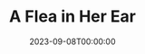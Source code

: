 ---
published: false
cancelled: COVID-19
layout: productions
title: A Flea in Her Ear
date: 2023-09-08T00:00:00
opening_date: 2020-03-19
closing_date: 2020-04-11
Genres: 
- Play
Theatre: Limelight Theatre
show_details:
- Writer: "[[w:Georges Feydeau]]"
Website: https://web.archive.org/web/20200928192759/https://limelight-theatre.org/shows/
showtimes:
- 2020-03-19 19:30:00
- 2020-03-20 19:30:00
- 2020-03-21 19:30:00
- 2020-03-22 14:00:00
- 2020-03-24 19:30:00
- 2020-03-26 19:30:00
- 2020-03-27 19:30:00
- 2020-03-28 19:30:00
- 2020-03-29 14:00:00
- 2020-04-02 19:30:00
- 2020-04-03 19:30:00
- 2020-04-04 19:30:00
- 2020-04-05 14:00:00
- 2020-04-09 19:30:00
- 2020-04-10 19:30:00
- 2020-04-11 19:30:00
cast:
crew:
- Director: Jason Collins
--- 